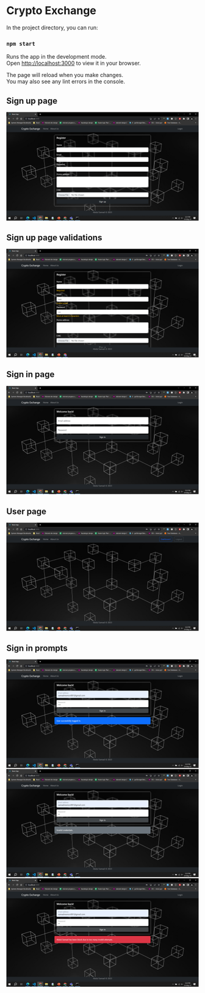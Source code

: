 # Crypto Exchange

In the project directory, you can run:

### `npm start`

Runs the app in the development mode.\
Open [http://localhost:3000](http://localhost:3000) to view it in your browser.

The page will reload when you make changes.\
You may also see any lint errors in the console.

## Sign up page
![Sign up page](/media/Screenshot%20(343).png "Sign up page")
## Sign up page validations
![Sign up page validations](/media/Screenshot%20(351).png "Sign up page validations")
## Sign in page
![Sign in page](/media/Screenshot%20(344).png "Sign in page")
## User page
![User page](/media/Screenshot%20(346).png "User page")
## Sign in prompts
![Success prompt](/media/Screenshot%20(345).png "Success prompt")
![Invalid credentials prompt](/media/Screenshot%20(347).png "Invalid credentials prompt")
![User blocked prompt](/media/Screenshot%20(348).png "User blocked prompt")
